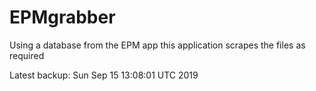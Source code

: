 # EPMgrabber
Using a database from the EPM app this application scrapes the files as required


Latest backup: Sun Sep 15 13:08:01 UTC 2019
